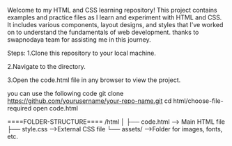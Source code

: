Welcome to my HTML and CSS learning repository! This project contains examples and practice files as I learn and experiment with HTML and CSS. 
It includes various components, layout designs, and styles that I've worked on to understand the fundamentals of web development.
thanks to swapnodaya team for assisting me in this journey.

Steps:
1.Clone this repository to your local machine.

2.Navigate to the directory.

3.Open the code.html file in any browser to view the project.

you can use the following code 
git clone https://github.com/yourusername/your-repo-name.git
cd html/choose-file-required
open code.html

====FOLDER-STRUCTURE====
/html
│
├── code.html           --> Main HTML file
├── style.css           -->External CSS file
└── assets/             -->Folder for images, fonts, etc.

